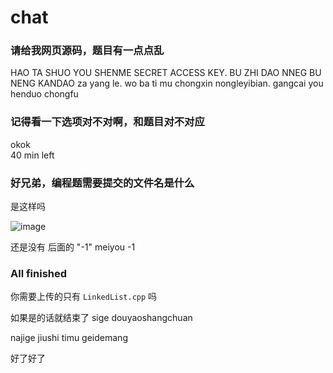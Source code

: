# chat
### 请给我网页源码，题目有一点点乱
HAO
TA SHUO YOU SHENME SECRET ACCESS KEY.  BU ZHI DAO NNEG BU NENG KANDAO
 za yang le.   wo ba ti mu chongxin nongleyibian.  gangcai you henduo chongfu

 ### 记得看一下选项对不对啊，和题目对不对应
okok  
40 min left

### 好兄弟，编程题需要提交的文件名是什么 
是这样吗

![image](https://github.com/user-attachments/assets/c732418d-c194-41f2-a1e8-9e8a17f356cb)

还是没有 后面的 "-1"
meiyou  -1

### All finished
你需要上传的只有 `LinkedList.cpp` 吗

如果是的话就结束了
sige douyaoshangchuan

najige jiushi timu geidemang

好了好了
